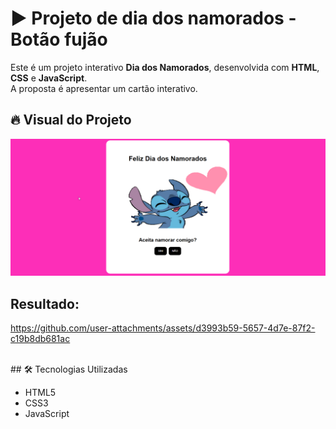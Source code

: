 # ▶️ Projeto  de dia dos namorados - Botão fujão 

Este é um projeto interativo **Dia dos Namorados**, desenvolvida com **HTML**, **CSS** e **JavaScript**.  
A proposta é apresentar um cartão interativo.

## 🔥 Visual do Projeto

<p align="center">
     <img src="/print-img/ft.png" alt="Print do projeto" width="700"/>


</p>

##  Resultado:



https://github.com/user-attachments/assets/d3993b59-5657-4d7e-87f2-c19b8db681ac



<br>
## 🛠 Tecnologias Utilizadas

- HTML5
- CSS3
- JavaScript

